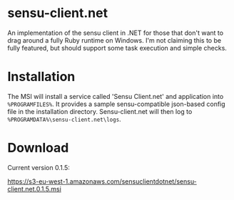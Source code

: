 sensu-client.net
================

An implementation of the sensu client in .NET for those that don't want to drag around a fully Ruby runtime on Windows. I'm not claiming this to be fully featured, but should support some task execution and simple checks.

Installation
============

The MSI will install a service called 'Sensu Client.net' and application into `%PROGRAMFILES%`. It provides a sample sensu-compatible json-based config file in the installation directory. Sensu-client.net will then log to `%PROGRAMDATA%\sensu-client.net\logs`.

Download
========

Current version 0.1.5:

https://s3-eu-west-1.amazonaws.com/sensuclientdotnet/sensu-client.net.0.1.5.msi
